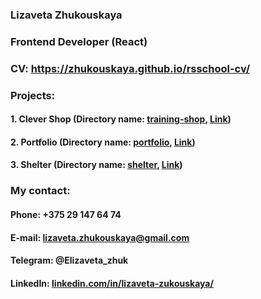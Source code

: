 ### Lizaveta Zhukouskaya
### Frontend Developer (React)

### CV: https://zhukouskaya.github.io/rsschool-cv/

### Projects:
#### **1. Clever Shop** (Directory name: [training-shop](https://github.com/Zhukouskaya/training-shop), [Link](https://zhukouskaya.github.io/training-shop/))
#### **2. Portfolio** (Directory name: [portfolio](https://github.com/Zhukouskaya/training-shop), [Link](https://rolling-scopes-school.github.io/zhukouskaya-JSFEPRESCHOOL/portfolio/))
#### **3. Shelter** (Directory name: [shelter](https://github.com/Zhukouskaya/training-shop), [Link](https://rolling-scopes-school.github.io/zhukouskaya-JSFE2022Q1/shelter/pages/main/index.html))

### My contact:
#### Phone: +375 29 147 64 74
#### E-mail: lizaveta.zhukouskaya@gmail.com
#### Telegram: @Elizaveta_zhuk
#### LinkedIn: [linkedin.com/in/lizaveta-zukouskaya/](http://linkedin.com/in/lizaveta-zukouskaya/)






